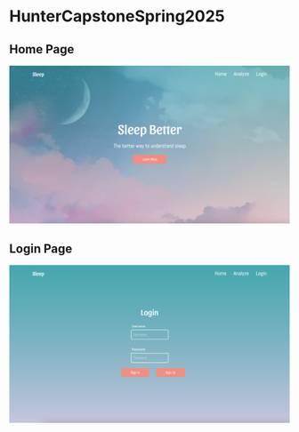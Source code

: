 # HunterCapstoneSpring2025

## Home Page
![A picture of how the home page of our website looks like](home.png)

## Login Page
![A picture of how the home page of our website looks like](login.png)
